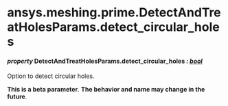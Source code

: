 <a id="ansys-meshing-prime-detectandtreatholesparams-detect-circular-holes"></a>

# ansys.meshing.prime.DetectAndTreatHolesParams.detect_circular_holes

<a id="ansys.meshing.prime.DetectAndTreatHolesParams.detect_circular_holes"></a>

#### *property* DetectAndTreatHolesParams.detect_circular_holes *: [bool](https://docs.python.org/3.11/library/functions.html#bool)*

Option to detect circular holes.

**This is a beta parameter**. **The behavior and name may change in the future**.

<!-- !! processed by numpydoc !! -->

